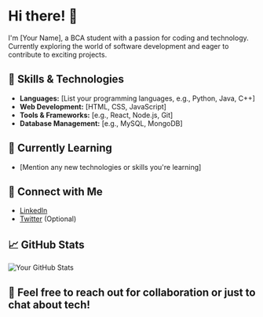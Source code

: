 # Hi there! 👋

I'm [Your Name], a BCA student with a passion for coding and technology. Currently exploring the world of software development and eager to contribute to exciting projects.

## 🚀 Skills & Technologies
- **Languages:** [List your programming languages, e.g., Python, Java, C++]
- **Web Development:** [HTML, CSS, JavaScript]
- **Tools & Frameworks:** [e.g., React, Node.js, Git]
- **Database Management:** [e.g., MySQL, MongoDB]

## 🌱 Currently Learning
- [Mention any new technologies or skills you're learning]

## 🔗 Connect with Me
- [LinkedIn](your-linkedin-url)
- [Twitter](your-twitter-url) (Optional)

## 📈 GitHub Stats
![Your GitHub Stats](https://github-readme-stats.vercel.app/api?username=your-username&show_icons=true&hide_title=true&hide=prs)

## 💬 Feel free to reach out for collaboration or just to chat about tech!
